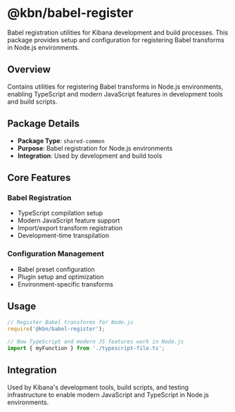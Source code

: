 # @kbn/babel-register

Babel registration utilities for Kibana development and build processes. This package provides setup and configuration for registering Babel transforms in Node.js environments.

## Overview

Contains utilities for registering Babel transforms in Node.js environments, enabling TypeScript and modern JavaScript features in development tools and build scripts.

## Package Details

- **Package Type**: `shared-common`
- **Purpose**: Babel registration for Node.js environments
- **Integration**: Used by development and build tools

## Core Features

### Babel Registration
- TypeScript compilation setup
- Modern JavaScript feature support
- Import/export transform registration
- Development-time transpilation

### Configuration Management
- Babel preset configuration
- Plugin setup and optimization
- Environment-specific transforms

## Usage

```javascript
// Register Babel transforms for Node.js
require('@kbn/babel-register');

// Now TypeScript and modern JS features work in Node.js
import { myFunction } from './typescript-file.ts';
```

## Integration

Used by Kibana's development tools, build scripts, and testing infrastructure to enable modern JavaScript and TypeScript in Node.js environments.

